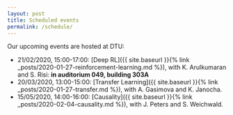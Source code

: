 ```yaml
---
layout: post
title: Scheduled events
permalink: /schedule/
---
```


Our upcoming events are hosted at DTU:

  - 21/02/2020, 15:00-17:00:
  [Deep RL]({{ site.baseurl }}{% link _posts/2020-01-27-reinforcement-learning.md %}), with K. Arulkumaran and S. Risi: **in auditorium 049, building 303A**
  - 20/03/2020, 13:00-15:00:
  [Transfer Learning]({{ site.baseurl }}{% link _posts/2020-01-27-transfer.md %}), with A. Gasimova and K. Janocha.
  - 15/05/2020, 14:00-16:00:
  [Causality]({{ site.baseurl }}{% link _posts/2020-02-04-causality.md %}), with J. Peters and S. Weichwald.
